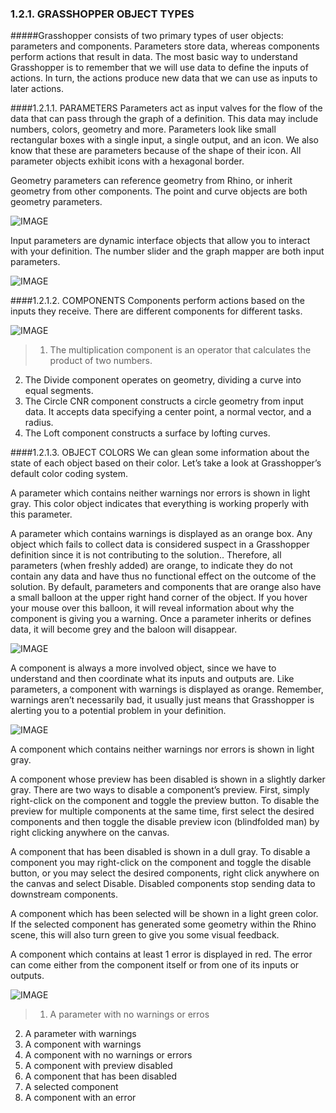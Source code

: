 ### 1.2.1. GRASSHOPPER OBJECT TYPES

#####Grasshopper consists of two primary types of user objects: parameters and components. Parameters store data, whereas components perform actions that result in data. The most basic way to understand Grasshopper is to remember that we will use data to define the inputs of actions. In turn, the actions produce new data that we can use as inputs to later actions.

####1.2.1.1. PARAMETERS
Parameters act as input valves for the flow of the data that can pass through the graph of a definition.  This data may include numbers, colors, geometry and more. Parameters look like small rectangular boxes with a single input, a single output, and an icon. We also know that these are parameters because of the shape of their icon. All parameter objects exhibit icons with a hexagonal border.

Geometry parameters can reference geometry from Rhino, or inherit geometry from other components. The point and curve objects are both geometry parameters.

![IMAGE](images/1-2-1/1-2-1_001-geometry-parameters.png)

Input parameters are dynamic interface objects that allow you to interact with your definition. The number slider and the graph mapper are both input parameters.

![IMAGE](images/1-2-1/1-2-1_002-input-parameters.png)

####1.2.1.2. COMPONENTS
Components perform actions based on the inputs they receive. There are different components for different tasks.

![IMAGE](images/1-2-1/1-2-1_003-components.png)

>1. The multiplication component is an operator that calculates the product of two numbers.
2. The Divide component operates on geometry, dividing a curve into equal
segments.
3. The Circle CNR component constructs a circle geometry from input data. It accepts data specifying a center point, a normal vector, and a radius.
4. The Loft component constructs a surface by lofting curves.

####1.2.1.3. OBJECT COLORS
We can glean some information about the state of each object based on their color. Let’s take a look at Grasshopper’s default color coding system.

A parameter which contains neither warnings nor errors is shown in light
gray. This color object indicates that everything is working properly with this
parameter.

A parameter which contains warnings is displayed as an orange box. Any object which fails to collect data is considered suspect in a Grasshopper definition since it is not contributing to the solution.. Therefore, all parameters (when freshly added) are orange, to indicate they do not contain any data and have thus no functional effect on the outcome of the solution. By default, parameters and components that are orange also have a small balloon at the upper right hand corner of the object. If you hover your mouse over this balloon, it will reveal information about why the component is giving you a warning. Once a parameter inherits or defines data, it will become grey and the baloon will disappear.

![IMAGE](images/1-2-1/1-2-1_004-parameter-warning.png)

A component is always a more involved object, since we have to understand and then coordinate what its inputs and outputs are. Like parameters, a component with warnings is displayed as orange. Remember, warnings aren’t necessarily bad, it usually just means that Grasshopper is alerting you to a potential problem in your definition.

![IMAGE](images/1-2-1/1-2-1_005-component-warning.png)

A component which contains neither warnings nor errors is shown in light gray.

A component whose preview has been disabled is shown in a slightly darker
gray. There are two ways to disable a component’s preview. First, simply right-click on the component and toggle the preview button. To disable the preview for multiple components at the same time, first select the desired components and then toggle the disable preview icon (blindfolded man) by right clicking anywhere on the canvas.

A component that has been disabled is shown in a dull gray. To disable a
component you may right-click on the component and toggle the disable button, or you may select the desired components, right click anywhere on the canvas and select Disable. Disabled components stop sending data to downstream components.

A component which has been selected will be shown in a light green color. If the selected component has generated some geometry within the Rhino scene, this will also turn green to give you some visual feedback.

A component which contains at least 1 error is displayed in red. The error can come either from the component itself or from one of its inputs or outputs.

![IMAGE](images/1-2-1/1-2-1_006-object-colors.png)
>1. A parameter with no warnings or erros
2. A parameter with warnings
3. A component with warnings
4. A component with no warnings or errors
5. A component with preview disabled
6. A component that has been disabled
7. A selected component
8. A component with an error

